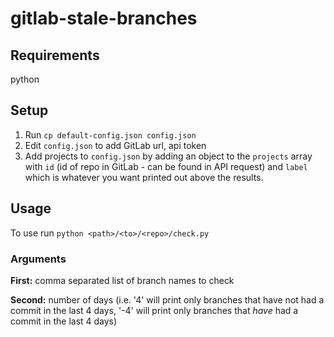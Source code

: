 # gitlab-stale-branches

## Requirements

python

## Setup

1. Run `cp default-config.json config.json`
2. Edit `config.json` to add GitLab url, api token
3. Add projects to `config.json` by adding an object to the `projects` array with `id` (id of repo in GitLab - can be found in API request) and `label` which is whatever you want printed out above the results.

## Usage

To use run `python <path>/<to>/<repo>/check.py`

### Arguments

**First:** comma separated list of branch names to check

**Second:** number of days (i.e. '4' will print only branches that have not had a commit in the last 4 days, '-4' will print only branches that _have_ had a commit in the last 4 days)
